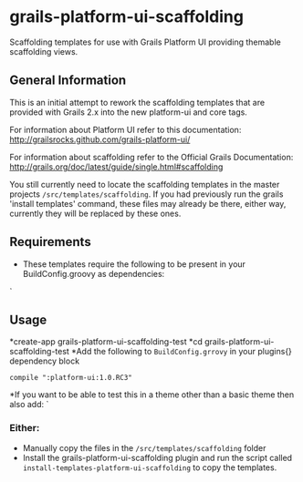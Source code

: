 grails-platform-ui-scaffolding
==============================

Scaffolding templates for use with Grails Platform UI providing themable scaffolding views.


General Information
-------------------

This is an initial attempt to rework the scaffolding templates that are provided with Grails 2.x into the new
platform-ui and core tags.

For information about Platform UI refer to this documentation:
<http://grailsrocks.github.com/grails-platform-ui/>

For information about scaffolding refer to the Official Grails Documentation:
<http://grails.org/doc/latest/guide/single.html#scaffolding>


You still currently need to locate the scaffolding templates in the master projects `/src/templates/scaffolding`. If
you had previously run the grails 'install templates' command, these files may already be there, either way, currently
they will be replaced by these ones.


Requirements
-----
* These templates require the following to be present in your BuildConfig.groovy as dependencies:

 `

Usage
-----

*create-app grails-platform-ui-scaffolding-test
*cd grails-platform-ui-scaffolding-test
*Add the following to `BuildConfig.grrovy` in your plugins{} dependency block

`compile ":platform-ui:1.0.RC3"`

*If you want to be able to test this in a theme other than a basic theme then also add:
`

### Either:
* Manually copy the files in the `/src/templates/scaffolding` folder
* Install the grails-platform-ui-scaffolding plugin and run the script
called `install-templates-platform-ui-scaffolding` to copy the templates.





